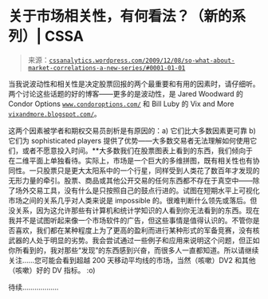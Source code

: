 <!--yml

分类：未分类

日期：2024-05-12 18:40:17

-->

# 关于市场相关性，有何看法？（新的系列）| CSSA

> 来源：[`cssanalytics.wordpress.com/2009/12/08/so-what-about-market-correlations-a-new-series/#0001-01-01`](https://cssanalytics.wordpress.com/2009/12/08/so-what-about-market-correlations-a-new-series/#0001-01-01)

当我说波动性和相关性是决定股票回报的两个最重要和有用的因素时，请仔细听。两个讨论这些话题的好的博客——更多的是波动性，是 Jared Woodward 的 Condor Options [`www.condoroptions.com/`](http://www.condoroptions.com/) 和 Bill Luby 的 Vix and More [`vixandmore.blogspot.com/`](http://vixandmore.blogspot.com/)。

这两个因素被学者和期权交易员剖析是有原因的：a) 它们比大多数因素更可靠 b) 它们为 sophisticated players 提供了优势——大多数交易者无法理解如何使用它们，或者不愿意投入时间。**大多数我们在股票图表上看到的东西，我们倾向于在二维平面上单独看待。实际上，市场是一个巨大的多维拼图，既有相关性也有协同性。一只股票只是更大太阳系中的一个行星，同样受到人类花了数百年才发现的无形力量的牵引。股票、商品或其他公开交易的任何东西都不存在于真空中——除了场外交易工具，没有什么是只按照自己的鼓点行进的。试图在短期水平上可视化市场之间的关系几乎对人类来说是 impossible 的。很难判断什么领先或落后。但没关系，因为这允许那些有计算机和统计学知识的人看到你无法看到的东西。现在我并不是试图听起来像一个市场软件的广告，但这些事情是值得认识的。不管你是否喜欢，我们都在某种程度上为了更高的盈利而进行某种形式的军备竞赛，没有核武器的人处于明显的劣势。我会尝试通过一些例子和应用来说明这个问题，但正如你所看到的，我对那些“发现”的东西感到兴奋，而很多人一直都知道。所以请继续关注……您可能会看到超越 200 天移动平均线的市场，当然（咳嗽）DV2 和其他（咳嗽）好的 DV 指标。 :o)

待续………………
